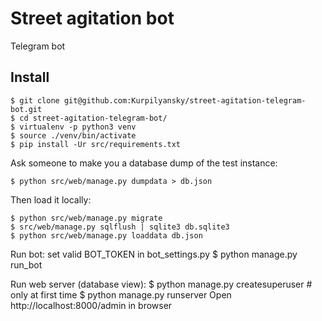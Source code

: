 Street agitation bot
=======

Telegram bot

## Install

    $ git clone git@github.com:Kurpilyansky/street-agitation-telegram-bot.git
    $ cd street-agitation-telegram-bot/
    $ virtualenv -p python3 venv
    $ source ./venv/bin/activate
    $ pip install -Ur src/requirements.txt

Ask someone to make you a database dump of the test instance:

    $ python src/web/manage.py dumpdata > db.json

Then load it locally:

    $ python src/web/manage.py migrate
    $ src/web/manage.py sqlflush | sqlite3 db.sqlite3
    $ python src/web/manage.py loaddata db.json

Run bot:
    set valid BOT\_TOKEN in bot\_settings.py
    $ python manage.py run_bot
   
Run web server (database view):
    $ python manage.py createsuperuser # only at first time
    $ python manage.py runserver
    Open http://localhost:8000/admin in browser
